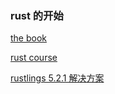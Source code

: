### rust 的开始

[the book](https://github.com/KaiserY/trpl-zh-cn)

[rust course](https://course.rs)

[rustlings 5.2.1 解决方案](https://github.com/M4n5ter/rustlings-solutions)


